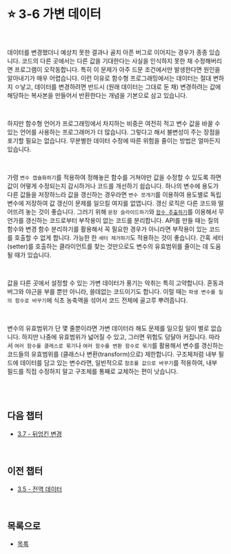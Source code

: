 # :star: 3-6 가변 데이터

<br>

데이터를 변경했더니 예상치 못한 결과나 골치 아픈 버그로 이어지는 경우가 종종 있습니다. 코드의 다른 곳에서는 다른 값을 기대한다는 사실을 인식하지 못한 채 수정해버리면 프로그램이 오작동합니다. 특히 이 문제가 아주 드문 조건에서만 발생한다면 원인을 알아내기가 매우 어렵습니다. 이런 이유로 함수형 프로그래밍에서는 데이터는 절대 변하지 ㅇ낳고, 데이터를 변경하려면 반드시 (원래 데이터는 그대로 둔 채) 변경하려는 값에 해당하는 복사본을 만들어서 반환한다는 개념을 기본으로 삼고 있습니다.

<br>

하지만 함수형 언어가 프로그래밍에서 차지하는 비중은 여전히 적고 변수 값을 바꿀 수 있는 언어를 사용하는 프로그래머가 더 많습니다. 그렇다고 해서 불변성이 주는 장점을 포기할 필요는 없습니다. 무분별한 데이터 수정에 따른 위험을 줄이는 방법은 얼마든지 있습니다.

<br>

가령 `변수 캡슐화하기`를 적용하여 정해놓은 함수를 거쳐야만 값을 수정할 수 있도록 하면 값이 어떻게 수정되는지 감시하거나 코드를 개선하기 쉽습니다. 하나의 변수에 용도가 다른 값들을 저장하느라 값을 갱신하는 경우라면 `변수 쪼개기`를 이용하여 용도별로 독립 변수에 저장하여 값 갱신이 문제를 일으킬 여지를 없앱니다. 갱신 로직은 다른 코드와 떨어뜨려 놓는 것이 좋습니다. 그러기 위해 `문장 슬라이드하기`와 [`함수 추출하기`](https://github.com/Esoolgnah/Summary_of_Refactoring_2nd_Edition/blob/main/Notes/06_기본적인_리팩터링/06_01_함수_추출하기.md)를 이용해서 무언가를 갱신하는 코드로부터 부작용이 없는 코드를 분리합니다. API를 만들 때는 질의 함수와 변경 함수 분리하기를 활용해서 꼭 필요한 경우가 아니라면 부작용이 있는 코드를 호출할 수 없게 합니다. 가능한 한 `세터 제거하기`도 적용하는 것이 좋습니다. 간혹 세터(setter)를 호출하는 클라이언트를 찾는 것만으로도 변수의 유효범위를 줄이는 데 도움될 때가 있습니다.

<br>

값을 다른 곳에서 설정할 수 있는 가변 데이터가 풍기는 악취는 특히 고약합니다. 혼동과 버그와 야근을 부를 뿐만 아니라, 쓸데없는 코드이기도 합니다. 이럴 때는 `파생 변수를 질의 함수로 바꾸기`에 식초 농축액을 섞어서 코드 전체에 골고루 뿌려줍니다.

<br>

변수의 유효범위가 단 몇 줄뿐이라면 가변 데이터라 해도 문제를 일으킬 일이 별로 없습니다. 하지만 나중에 유효범위가 넓어질 수 있고, 그러면 위험도 덩달아 커집니다. 따라서 `여러 함수를 클래스로 묶기`나 `여러 함수를 변환 함수로 묶기`를 활용해서 변수를 갱신하는 코드들의 유효범위를 (클래스나 변환(transform)으로) 제한합니다. 구조체처럼 내부 필드에 데이터를 담고 있는 변수라면, 일반적으로 `참조를 값으로 바꾸기`를 적용하여, 내부 필드를 직접 수정하지 말고 구조체를 통째로 교체하는 편이 낫습니다.

<br>

<br>

## 다음 챕터

- [3.7 - 뒤엉킨 변경](https://github.com/Esoolgnah/Summary_of_Refactoring_2nd_Edition/blob/main/Notes/03_코드에서_나는_악취/03_07_뒤엉킨_변경.md)

<br>

## 이전 챕터

- [3.5 - 전역 데이터](https://github.com/Esoolgnah/Summary_of_Refactoring_2nd_Edition/blob/main/Notes/03_코드에서_나는_악취/03_05_전역_데이터.md)

<br>

## 목록으로

- [목록](https://github.com/Esoolgnah/Summary_of_Refactoring_2nd_Edition/blob/main/Notes/03_코드에서_나는_악취/03_00_코드에서_나는_악취.md)
